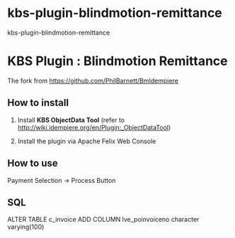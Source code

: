 # kbs-plugin-blindmotion-remittance
kbs-plugin-blindmotion-remittance

# KBS Plugin : Blindmotion Remittance

The fork from https://github.com/PhilBarnett/BmIdempiere

## How to install

1. Install **KBS ObjectData Tool**
(refer to http://wiki.idempiere.org/en/Plugin:_ObjectDataTool)

2. Install the plugin via Apache Felix Web Console

## How to use

Payment Selection -> Process Button

## SQL

ALTER TABLE c_invoice ADD COLUMN lve_poinvoiceno character varying(100)

